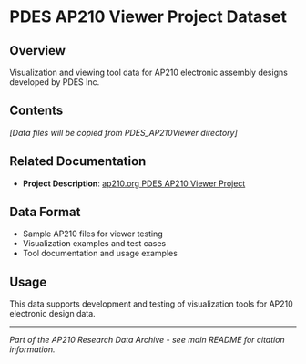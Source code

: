 # PDES AP210 Viewer Project Dataset

## Overview
Visualization and viewing tool data for AP210 electronic assembly designs developed by PDES Inc.

## Contents
*[Data files will be copied from PDES_AP210Viewer directory]*

## Related Documentation
- **Project Description**: [ap210.org PDES AP210 Viewer Project](https://ap210.org/research/)

## Data Format
- Sample AP210 files for viewer testing
- Visualization examples and test cases
- Tool documentation and usage examples

## Usage
This data supports development and testing of visualization tools for AP210 electronic design data.

---
*Part of the AP210 Research Data Archive - see main README for citation information.*